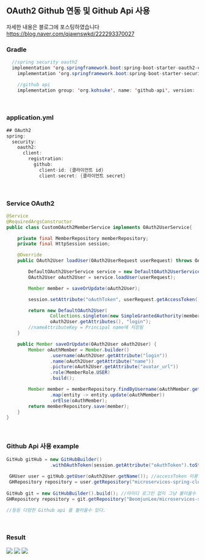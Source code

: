 ## OAuth2 Github 연동 및 Github Api 사용
자세한 내용은 블로그에 포스팅하였습니다 https://blog.naver.com/qjawnswkd/222293370027<br>

### Gradle
```java
  //spring security oauth2
  implementation 'org.springframework.boot:spring-boot-starter-oauth2-client'
	implementation 'org.springframework.boot:spring-boot-starter-security'

	//github api
	implementation group: 'org.kohsuke', name: 'github-api', version: '1.125'
  ```
  
  <br>

### application.yml
```java
## OAuth2
spring:
  security:
    oauth2:
      client:
        registration:
          github:
            client-id: {클라이언트 id}
            client-secret: {클라이언트 secret}       
```

<br>

### Service OAuth2
```java
@Service
@RequiredArgsConstructor
public class CustomOAuth2MemberService implements OAuth2UserService{

    private final MemberRepository memberRepository;
    private final HttpSession session;

    @Override
    public OAuth2User loadUser(OAuth2UserRequest userRequest) throws OAuth2AuthenticationException {

        DefaultOAuth2UserService service = new DefaultOAuth2UserService();
        OAuth2User oAuth2User = service.loadUser(userRequest);

        Member member = saveOrUpdate(oAuth2User);

        session.setAttribute("oAuthToken", userRequest.getAccessToken().getTokenValue());

        return new DefaultOAuth2User(
                Collections.singleton(new SimpleGrantedAuthority(member.getRole())),
                oAuth2User.getAttributes(), "login");
        //nameAttributeKey = Principal name에 저장됨
    }

    public Member saveOrUpdate(OAuth2User oAuth2User) {
        Member oAuthMember = Member.builder()
                .username(oAuth2User.getAttribute("login"))
                .name(oAuth2User.getAttribute("name"))
                .picture(oAuth2User.getAttribute("avatar_url"))
                .role(MemberRole.USER)
                .build();

        Member member = memberRepository.findByUsername(oAuthMember.getUsername())
                .map(entity -> entity.update(oAuthMember))
                .orElse(oAuthMember);
        return memberRepository.save(member);
    }
}
```

<br>

### Github Api 사용 example
```java
GitHub gitHub = new GitHubBuilder()
                .withOAuthToken(session.getAttribute("oAuthToken").toString(), oAuth2User.getName()).build(); //로그인시 얻어지는 accessToken 값과, 유저이름으로 Github api 접근
                
 GHUser user = gitHub.getUser(oAuth2User.getName()); //accessToken 이용 안할시 1시간에 50번만 호출 가능하고 이용시에는 5000번까지 가능하다
 GHRepository repository = user.getRepository("microservices-spring-cloud"); //repo 이름으로 찾기 예시
 
GitHub git = new GitHubBuilder().build(); //아이디 로그인 없이 그냥 불러올수 있다 (1시간 50번 요청 제한)
GHRepository repository = git.getRepository("BeomjunLee/microservices-spring-cloud"); //로그인 안할시에는 repo 검색시 앞에 유저이름이 필수로 들어가야한다.

//등등 다양한 Github api 를 불러올수 있다.
```

<br>

### Result
<img src="https://user-images.githubusercontent.com/69130921/117583581-d8e86980-b142-11eb-88e2-855827ed6ece.PNG">
<img src="https://user-images.githubusercontent.com/69130921/117583584-dc7bf080-b142-11eb-99ba-5ed94514339d.png">
<img src="https://user-images.githubusercontent.com/69130921/117583587-e1d93b00-b142-11eb-99ba-009fb8e858e6.png">
